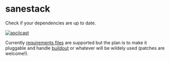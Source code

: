 # sanestack
Check if your dependencies are up to date.

[![asciicast](https://asciinema.org/a/a9oxn74zwbzx6eu04mkg8fp8x.png)](https://asciinema.org/a/a9oxn74zwbzx6eu04mkg8fp8x)

Currently [requirements files](https://pip.readthedocs.org/en/latest/user_guide/#requirements-files) are supported but the plan is to make it pluggable and handle [buildout](http://www.buildout.org/en/latest/index.html) or whatever will be wildely used (patches are welcome!).
